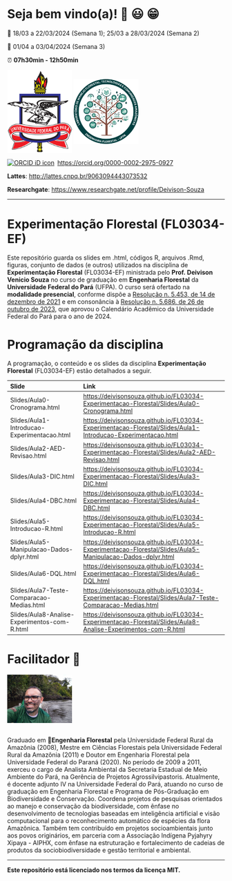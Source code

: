
<!-- README.md is generated from README.Rmd.. Please edit that file. -->
<!-- badges: start -->
<!-- badges: end -->
<!-- Emprestei a função list_github_files() da Curso-R. (https://github.com/curso-r). A ideia desse readme emprestei da Curso-R. Achei excelente!-->

# Seja bem vindo(a)! :deciduous_tree: :smiley: :grin:

:calendar: 18/03 a 22/03/2024 (Semana 1); 25/03 a 28/03/2024 (Semana 2)

:calendar: 01/04 a 03/04/2024 (Semana 3)

:alarm_clock: **07h30min - 12h50min**

<div>
<img src="Slides/fig/slide-title/ufpa.png" width="150" align="middle" class="center">
<img src="Slides/fig/slide-title/LMFTCA.png" width="150" align="middle" class="center">
<div>

<div itemscope="" itemtype="https://schema.org/Person">

<a itemprop="sameAs" content="https://orcid.org/0000-0002-2975-0927" href="https://orcid.org/0000-0002-2975-0927" target="orcid.widget" rel="me noopener noreferrer" style="vertical-align:top;"><img src="https://orcid.org/sites/default/files/images/orcid_16x16.png" style="width:1em;margin-right:.5em;" alt="ORCID iD icon">https://orcid.org/0000-0002-2975-0927</a>

</div>

**Lattes**: <http://lattes.cnpq.br/9063094443073532>

**Researchgate**: <https://www.researchgate.net/profile/Deivison-Souza>

------------------------------------------------------------------------

# Experimentação Florestal (FL03034-EF)

Este repositório guarda os slides em .html, códigos R, arquivos .Rmd,
figuras, conjunto de dados (e outros) utilizados na disciplina de
**Experimentação Florestal** (FL03034-EF) ministrada pelo
**Prof. Deivison Venicio Souza** no curso de graduação em **Engenharia
Florestal** da **Universidade Federal do Pará** (UFPA). O curso será
ofertado na **modalidade presencial**, conforme dispõe a [Resolução
n. 5.453, de 14 de dezembro de
2021](https://sege.ufpa.br/boletim_interno/downloads/resolucoes/consepe/2021/5453%20Aprova%20a%20Resolu%C3%A7%C3%A3o%20sobre%20o%20retorno%20das%20Atividades%20Presenciais.pdf)
e em consonância à [Resolução n. 5.686, de 26 de outubro de
2023](https://sege.ufpa.br/boletim_interno/downloads/resolucoes/consepe/2023/5686%20Calend%C3%A1rio%20Acad%C3%AAmico%20da%20UFPA%20-%202024.pdf),
que aprovou o Calendário Acadêmico da Universidade Federal do Pará para
o ano de 2024.

# Programação da disciplina

A programação, o conteúdo e os slides da disciplina **Experimentação
Florestal** (FL03034-EF) estão detalhados a seguir.

| Slide                                        | Link                                                                                                            |
|:---------------------------------------------|:----------------------------------------------------------------------------------------------------------------|
| Slides/Aula0-Cronograma.html                 | <https://deivisonsouza.github.io/FL03034-Experimentacao-Florestal/Slides/Aula0-Cronograma.html>                 |
| Slides/Aula1-Introducao-Experimentacao.html  | <https://deivisonsouza.github.io/FL03034-Experimentacao-Florestal/Slides/Aula1-Introducao-Experimentacao.html>  |
| Slides/Aula2-AED-Revisao.html                | <https://deivisonsouza.github.io/FL03034-Experimentacao-Florestal/Slides/Aula2-AED-Revisao.html>                |
| Slides/Aula3-DIC.html                        | <https://deivisonsouza.github.io/FL03034-Experimentacao-Florestal/Slides/Aula3-DIC.html>                        |
| Slides/Aula4-DBC.html                        | <https://deivisonsouza.github.io/FL03034-Experimentacao-Florestal/Slides/Aula4-DBC.html>                        |
| Slides/Aula5-Introducao-R.html               | <https://deivisonsouza.github.io/FL03034-Experimentacao-Florestal/Slides/Aula5-Introducao-R.html>               |
| Slides/Aula5-Manipulacao-Dados-dplyr.html    | <https://deivisonsouza.github.io/FL03034-Experimentacao-Florestal/Slides/Aula5-Manipulacao-Dados-dplyr.html>    |
| Slides/Aula6-DQL.html                        | <https://deivisonsouza.github.io/FL03034-Experimentacao-Florestal/Slides/Aula6-DQL.html>                        |
| Slides/Aula7-Teste-Comparacao-Medias.html    | <https://deivisonsouza.github.io/FL03034-Experimentacao-Florestal/Slides/Aula7-Teste-Comparacao-Medias.html>    |
| Slides/Aula8-Analise-Experimentos-com-R.html | <https://deivisonsouza.github.io/FL03034-Experimentacao-Florestal/Slides/Aula8-Analise-Experimentos-com-R.html> |

# Facilitador :deciduous_tree:

<div>
<img src="Slides/fig/slide-title/Foto.jpeg" width="150" align="middle" class="center">
<div>

<br>

Graduado em :deciduous_tree:**Engenharia Florestal** pela Universidade
Federal Rural da Amazônia (2008), Mestre em Ciências Florestais pela
Universidade Federal Rural da Amazônia (2011) e Doutor em Engenharia
Florestal pela Universidade Federal do Paraná (2020). No período de 2009
a 2011, exerceu o cargo de Analista Ambiental da Secretaria Estadual de
Meio Ambiente do Pará, na Gerência de Projetos Agrossilvipastoris.
Atualmente, é docente adjunto IV na Universidade Federal do Pará,
atuando no curso de graduação em Engenharia Florestal e Programa de
Pós-Graduação em Biodiversidade e Conservação. Coordena projetos de
pesquisas orientados ao manejo e conservação da biodiversidade, com
ênfase no desenvolvimento de tecnologias baseadas em inteligência
artificial e visão computacional para o reconhecimento automático de
espécies da flora Amazônica. Também tem contribuído em projetos
socioambientais junto aos povos originários, em parceria com a
Associação Indígena Pyjahyry Xipaya - AIPHX, com ênfase na estruturação
e fortalecimento de cadeias de produtos da sociobiodiversidade e gestão
territorial e ambiental.

------------------------------------------------------------------------

**Este repositório está licenciado nos termos da licença MIT.**
